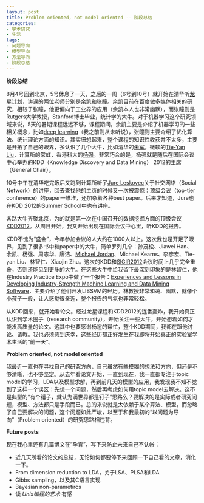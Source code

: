 ```yaml
---
layout: post
title: Problem oriented, not model oriented -- 阶段总结
categories: 
- 学术研究
- 生活
tags: 
- 问题导向
- 模型导向
- 方法导向
- 阶段总结
---
```


**阶段总结**

8月4号回到北京，5号休息了一天，之后的一周（6号到10号）就开始在清华听[龙星计划](http://bigeye.au.tsinghua.edu.cn/DragonStar2012/registration.html)，讲课的两位老师分别是余凯和张瞳。余凯目前在百度做多媒体相关的研究，相较于张瞳，他更偏向于工业界的应用（余凯本人也非常幽默），而张瞳则是Rutgers大学教授，Stanford博士毕业，统计学的大牛。对于机器学习这个研究领域来说，5天的暑期课程远远不够，课程期间，余凯主要是介绍了机器学习的一些相关概念，比如[deep learning](http://deeplearning.net/)（我之前则从未听说），张瞳则主要介绍了优化算法、统计理论方面的知识。其实细想起来，整个课程的知识性收获并不太多，主要是开拓了自己的眼界，多认识了几个大牛，比如清华的[朱军](http://www.ml-thu.net/~jun/)，微软的[Tie-Yan Liu](http://research.microsoft.com/en-us/people/tyliu/)，计算所的常虹，香港科大的[杨强](http://www.cse.ust.hk/~qyang/)。非常巧合的是，杨强就是随后在国际会议中心举办的KDD（Knowledge Discovery and Data Mining） 2012的主席（General Chair）。

10号中午在清华吃完饭后又跑到计算所听了[Jure Leskovec](http://cs.stanford.edu/people/jure/)关于社交网络（Social Network）的讲座，回去查找他的主页的时候又一次被震惊：顶级会议（top-tier conference）的paper一堆堆，还加杂着各种best paper。后来才知道，Jure也在KDD 2012的Summer School中也有讲座。

各路大牛齐聚北京，为的就是第一次在中国召开的数据挖掘方面的顶级会议[KDD2012](http://kdd2012.sigkdd.org/)。从周日开始，我又开始出现在国际会议中心里，听KDD的报告。

KDD不愧为“盛会”，今年参加会议的人大约在1000人以上。这次我也是开足了眼界，见到了很多书中和paper中的大牛，简单罗列几个：孙茂松、Jiawei Han、 余凯、杨强、周志华、唐洁、[Michael Jordan](http://www.cs.berkeley.edu/~jordan/)、Michael Kearns、李彦宏、Tie-yan Liu、林智仁、Xiaojin Zhu。这次的KDD和[SIGIR2012](http://www.sigir.org/sigir2012/)会议时间上几乎完全重叠，否则还能见到更多的大牛。在这些大牛中给我留下最深刻印象的是林智仁，他在Industry Practice Expo中做了一个报告：[Experiences and Lessons in Developing Industry-Strength Machine Learning and Data Mining Software](http://kdd2012.sigkdd.org/indexpo.shtml#lin)，主要介绍了他们开发LIBSVM的经历。林教授非常和蔼、幽默，就像个小孩子一般，让人感觉很亲近，整个报告的气氛也非常轻松。

从KDD回来，就开始看论文。经过龙星课程和KDD2012的连番轰炸，我开始真正认识到学术圈子（research community），开始关注一些大牛，开始想着如何才能发高质量的论文。这其中也要感谢杨逍的帮忙，整个KDD期间，我都在跟他讨论、请教。我也必须感到庆幸，这些经历都正好发生在我即将开始真正的实验室学术生活的“前一天”。

**Problem oriented, not model oriented**

我最近一直也在寻找自己的研究方向，自己虽然有些模糊的想法和方向，但还是不够清晰，也不够坚定。从去年看论文开始，一直到现在，我一直都专注于topic model的学习，LDA以及模型求解，再到前几天的模型的应用，我发现我不知不觉到了这样一个误区：先想一个问题，然后再考虑如何用topic model去解决。这不是典型的“有个锤子，就认为满世界都是钉子”思路么？要解决的是实际或者研究问题，模型、方法都只是手段而已。总的来说就是太依赖于某个算法、模型，而忽略了自己要解决的问题，这个问题如此严峻，以至于和我最初的“以问题为导向”（Problem oriented）的研究思路相违背。

**Future posts**

现在我心里还有几篇博文在“孕育”，写下来防止未来自己不认帐：

* 近几天所看的论文的总结，无论如何都要停下来回顾一下自己看的文章，消化一下。
* From dimension reduction to LDA，关于LSA、PLSA和LDA
* Gibbs sampling，以及其C语言实现
* Bayesian non-parametircs
* 读 *Unix编程的艺术* 有感
